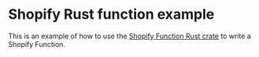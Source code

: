 # Shopify Rust function example

This is an example of how to use the [Shopify Function Rust crate][crate] to write a Shopify Function.

[crate]: https://crates.io/crates/shopify-function
